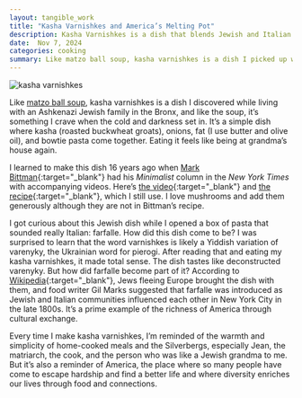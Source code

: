 ```yaml
---
layout: tangible_work
title: "Kasha Varnishkes and America’s Melting Pot"
description: Kasha Varnishkes is a dish that blends Jewish and Italian influences, reflecting the richness of America's cultural melting pot through my personal memories and connection to food.
date:  Nov 7, 2024
categories: cooking
summary: Like matzo ball soup, kasha varnishkes is a dish I picked up while living with an Ashkenazi Jewish family in the Bronx. Like the soup, it’s something I crave when the cold and darkness set in. It’s a simple dish where kasha (roasted buckwheat groats), onions, fat (I use butter and olive oil), and bowtie pasta come together...
---
```


![kasha varnishkes](/images/kasha_varnishkes.jpg "Kasha Varnishkes")

Like [matzo ball soup](/tangible-work/spatchcock-roasted-chicken-soup), kasha varnishkes is a dish I discovered while living with an Ashkenazi Jewish family in the Bronx, and like the soup, it’s something I crave when the cold and darkness set in. It’s a simple dish where kasha (roasted buckwheat groats), onions, fat (I use butter and olive oil), and bowtie pasta come together. Eating it feels like being at grandma’s house again. 

I learned to make this dish 16 years ago when [Mark Bittman](https://en.wikipedia.org/wiki/Mark_Bittman){:target="_blank"} had his _Minimalist_ column in the _New York Times_ with accompanying videos. Here’s [the video](https://www.youtube.com/watch?v=ugeNF_WrUPU){:target="_blank"} and [the recipe](https://cooking.nytimes.com/recipes/1015727-kasha-varnishkes){:target="_blank"}, which I still use. I love mushrooms and add them generously although they are not in Bittman’s recipe.

I got curious about this Jewish dish while I opened a box of pasta that sounded really Italian: farfalle. How did this dish come to be? I was surprised to learn that the word varnishkes is likely a Yiddish variation of varenyky, the Ukrainian word for pierogi. After reading that and eating my kasha varnishkes, it made total sense. The dish tastes like deconstructed varenyky. But how did farfalle become part of it? According to [Wikipedia](https://en.wikipedia.org/wiki/Kasha_varnishkes){:target="_blank"}, Jews fleeing Europe brought the dish with them, and food writer Gil Marks suggested that farfalle was introduced as Jewish and Italian communities influenced each other in New York City in the late 1800s. It’s a prime example of the richness of America through cultural exchange.

Every time I make kasha varnishkes, I’m reminded of the warmth and simplicity of home-cooked meals and the Silverbergs, especially Jean, the matriarch, the cook, and the person who was like a Jewish grandma to me. But it’s also a reminder of America, the place where so many people have come to escape hardship and find a better life and where diversity enriches our lives through food and connections. 
